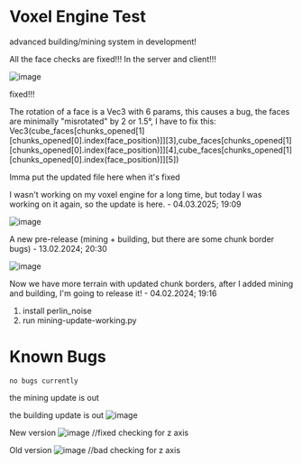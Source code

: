 # Voxel Engine Test

advanced building/mining system in development!

All the face checks are fixed!!! In the server and client!!!

![image](https://github.com/user-attachments/assets/fdd8eff8-1cee-4076-a285-2fa10bc93b98)

fixed!!!

The rotation of a face is a Vec3 with 6 params, this causes a bug, the faces are minimally "misrotated" by 2 or 1.5°, I have to fix this: Vec3(cube_faces[chunks_opened[1][chunks_opened[0].index(face_position)]][3],cube_faces[chunks_opened[1][chunks_opened[0].index(face_position)]][4],cube_faces[chunks_opened[1][chunks_opened[0].index(face_position)]][5])

Imma put the updated file here when it's fixed

I wasn't working on my voxel engine for a long time, but today I was working on it again, so the update is here. - 04.03.2025; 19:09

![image](https://github.com/user-attachments/assets/9dcb5a2e-24a8-429a-b729-710fb52b7cd7)


A new pre-release (mining + building, but there are some chunk border bugs) - 13.02.2024; 20:30

![image](https://github.com/Raphi-2Code/Voxel-Engine-Ursina/assets/70066593/0deef8c0-bb4f-4e7e-8ca2-6bf6a40c05cb)


Now we have more terrain with updated chunk borders, after I added mining and building, I'm going to release it! - 04.02.2024; 19:16

1) install perlin_noise
2) run mining-update-working.py

# Known Bugs
```no bugs currently```

the mining update is out


the building update is out
![image](https://github.com/Raphi-2Code/chunk-checking-like-windsurftweeds-did/assets/70066593/d9dce256-788c-42cc-8306-0e4980eb006f)


New version
![image](https://github.com/Raphi-2Code/chunk-checking-like-windsurftweeds-did/assets/70066593/69f4444e-3b51-4c72-b48a-c129bc188d11)
//fixed checking for z axis



Old version
![image](https://github.com/Raphi-2Code/chunk-checking-like-windsurftweeds-did/assets/70066593/867c8bb0-b746-4d46-9322-033ea640cb9e)
//bad checking for z axis

